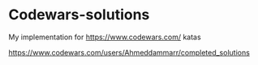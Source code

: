# Codewars-solutions
My implementation for https://www.codewars.com/ katas 

https://www.codewars.com/users/Ahmeddammarr/completed_solutions